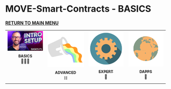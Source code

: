 # MOVE-Smart-Contracts - BASICS


<a href="https://github.com/net2devcrypto/MOVE-Smart-Contracts/tree/main"><b>RETURN TO MAIN MENU</b></a>

<table>
<tbody>
  <tr>
    <td align="center" valign="top" width="15.28%"><a href="https://github.com/net2devcrypto/MOVE-Smart-Contracts/tree/main/BASICS"><img src="https://raw.githubusercontent.com/net2devcrypto/misc/main/move-tut/S1P1.png" width="200px;" alt="Latest"/><br /><sub><b>BASICS</b></sub></a><br />👨🏻‍💻</a></td>
    <td align="center" valign="top" width="15.28%"><a href="https://github.com/net2devcrypto/MOVE-Smart-Contracts/tree/main/ADVANCED"><img src="https://github.com/net2devcrypto/misc/blob/main/advanced1.svg" width="130px;" alt="Solidity Cheatsheets"/><br /><sub><b>ADVANCED</b></sub></a><br />⛓️</a></td>
        <td align="center" valign="top" width="15.28%"><a href="https://github.com/net2devcrypto/MOVE-Smart-Contracts/tree/main/EXPERT"><img src="https://github.com/net2devcrypto/misc/blob/main/expert1.svg" width="130px;" alt="DeFI Staking"/><br /><sub><b>EXPERT</b></sub></a><br />💪</a></td>
<td align="center" valign="top" width="15.28%"><a href="https://github.com/net2devcrypto/MOVE-Smart-Contracts/tree/main/DAPPS"><img src="https://github.com/net2devcrypto/misc/blob/main/dapps1.svg" width="130px;" alt="Algo Stable"/><br /><sub><b>DAPPS</b></sub></a><br />🚀</a></td>
  </tr>
</tbody>
</table>

